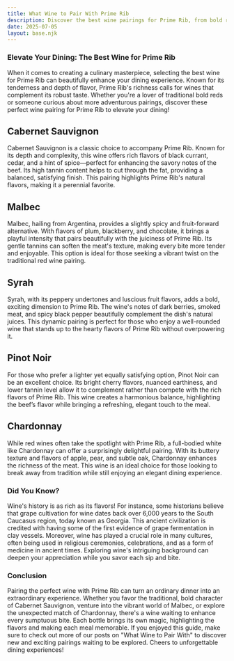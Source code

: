 ```yaml
---  
title: What Wine to Pair With Prime Rib  
description: Discover the best wine pairings for Prime Rib, from bold reds to crisp whites.  
date: 2025-07-05  
layout: base.njk  
---
```


### Elevate Your Dining: The Best Wine for Prime Rib  

When it comes to creating a culinary masterpiece, selecting the best wine for Prime Rib can beautifully enhance your dining experience. Known for its tenderness and depth of flavor, Prime Rib's richness calls for wines that complement its robust taste. Whether you're a lover of traditional bold reds or someone curious about more adventurous pairings, discover these perfect wine pairing for Prime Rib to elevate your dining!

## Cabernet Sauvignon  

Cabernet Sauvignon is a classic choice to accompany Prime Rib. Known for its depth and complexity, this wine offers rich flavors of black currant, cedar, and a hint of spice—perfect for enhancing the savory notes of the beef. Its high tannin content helps to cut through the fat, providing a balanced, satisfying finish. This pairing highlights Prime Rib's natural flavors, making it a perennial favorite.

## Malbec  

Malbec, hailing from Argentina, provides a slightly spicy and fruit-forward alternative. With flavors of plum, blackberry, and chocolate, it brings a playful intensity that pairs beautifully with the juiciness of Prime Rib. Its gentle tannins can soften the meat's texture, making every bite more tender and enjoyable. This option is ideal for those seeking a vibrant twist on the traditional red wine pairing.

## Syrah  

Syrah, with its peppery undertones and luscious fruit flavors, adds a bold, exciting dimension to Prime Rib. The wine's notes of dark berries, smoked meat, and spicy black pepper beautifully complement the dish's natural juices. This dynamic pairing is perfect for those who enjoy a well-rounded wine that stands up to the hearty flavors of Prime Rib without overpowering it.

## Pinot Noir  

For those who prefer a lighter yet equally satisfying option, Pinot Noir can be an excellent choice. Its bright cherry flavors, nuanced earthiness, and lower tannin level allow it to complement rather than compete with the rich flavors of Prime Rib. This wine creates a harmonious balance, highlighting the beef’s flavor while bringing a refreshing, elegant touch to the meal.

## Chardonnay  

While red wines often take the spotlight with Prime Rib, a full-bodied white like Chardonnay can offer a surprisingly delightful pairing. With its buttery texture and flavors of apple, pear, and subtle oak, Chardonnay enhances the richness of the meat. This wine is an ideal choice for those looking to break away from tradition while still enjoying an elegant dining experience.

### Did You Know?  

Wine's history is as rich as its flavors! For instance, some historians believe that grape cultivation for wine dates back over 6,000 years to the South Caucasus region, today known as Georgia. This ancient civilization is credited with having some of the first evidence of grape fermentation in clay vessels. Moreover, wine has played a crucial role in many cultures, often being used in religious ceremonies, celebrations, and as a form of medicine in ancient times. Exploring wine's intriguing background can deepen your appreciation while you savor each sip and bite.

### Conclusion  

Pairing the perfect wine with Prime Rib can turn an ordinary dinner into an extraordinary experience. Whether you favor the traditional, bold character of Cabernet Sauvignon, venture into the vibrant world of Malbec, or explore the unexpected match of Chardonnay, there's a wine waiting to enhance every sumptuous bite. Each bottle brings its own magic, highlighting the flavors and making each meal memorable. If you enjoyed this guide, make sure to check out more of our posts on "What Wine to Pair With" to discover new and exciting pairings waiting to be explored. Cheers to unforgettable dining experiences!